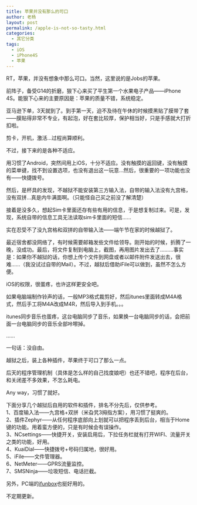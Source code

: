 ```yaml
---
title: 苹果并没有那么的可口
author: 老杨
layout: post
permalink: /apple-is-not-so-tasty.html
categories:
  - 其它分类
tags:
  - iOS
  - iPhone4S
  - 苹果
---
```

RT，苹果，并没有想象中那么可口。当然，这里说的是Jobs的苹果。

前阵子，备受G14的折磨，狠下心来买了平生第一个水果电子产品——iPhone 4S。能狠下心来的主要原因是：苹果的质量不错，系统稳定。  


  
亚马逊下单，3天就到了。到手第一天，迫不及待在午休的时候摸黑贴了膜带了套——膜贴得非常不专业，有起泡，好在套比较厚，保护相当好，只是手感就大打折扣啦。

剪卡，开机，激活…过程尚算顺利。

不过，接下来的是各种不适应。

用习惯了Android，突然间用上iOS，十分不适应。没有触摸的返回键，没有触摸的菜单键，找不到设置选项，也没有退出这一玩意…然后，很重要的一项功能也没有——快捷拨号。

然后，是杯具的发现，不越狱不能安装第三方输入法，自带的输入法没有九宫格，没有双拼…真是内牛满面啊。（只能怪自己买之前没了解清楚）

接着是没多久，想起Sim卡里面还存有些有用的信息，于是想复制过来。可是，发现，系统自带的信息工具无法读取sim卡里面的短信……

实在忍受不了没九宫格和双拼的自带输入法——端午节在家的时候越狱了。

最近宿舍都没网络了，有时候需要邮箱发些文件给领导。刚开始的时候，折腾了一晚，没成功。最后，将文件复制到电脑上，截图，再用图片发出去了………事实是：如果你不越狱的话，你想上传个文件到网盘或者以邮件附件发送出去，很难……（我没试过自带的Mail）。不过，越狱后借助iFile可以做到，虽然不怎么方便。

iOS的权限，很蛋疼，也许这样更安全吧。

如果电脑端制作铃声的话，一般MP3格式裁剪好，然后itunes里面转成M4A格式，然后手工将M4A改成M4R，然后导入到手机。。。

itunes同步音乐也蛋疼，这台电脑同步了音乐，如果换一台电脑同步的话，会把前面一台电脑同步的音乐全部咔嚓掉。

……

一句话：没自由。

越狱之后，装上各种插件，苹果终于可口了那么一点。

后天的程序管理机制（具体是怎么样的自己找度娘吧）也还不错吧，程序在后台，和关闭差不多效果，不怎么耗电。

Any way，习惯了就好。

下面分享几个越狱后自用的软件和插件，排名不分先后，仅供参考。  
1、百度输入法——九宫格+双拼（米旮旯3拇指方案），用习惯了挺爽的。  
2、插件Zephyr——从任何程序底部向上划就可以把程序丢到后台，相当于Home键的功能。用着蛮方便的，只是有时候会有误操作。  
3、NCsettings——快捷开关，安装启用后，下拉任务栏就有打开WIFI、流量开关之类的功能，好用。  
4、KuaiDial——快捷拨号+号码归属地，很好用。  
5、iFile——文件管理器。  
6、NetMeter——GPRS流量监控。  
7、SMSNinja——垃圾短信、电话拦截。

另外，PC端的<a rel="external nofollow" href="http://www.i-funbox.com/cn/" title="ifunbox中文绿色版" target="_blank">ifunbox</a>也挺好用的。

不定期更新。